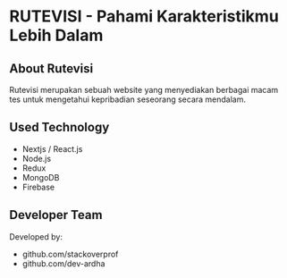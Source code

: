 # RUTEVISI - Pahami Karakteristikmu Lebih Dalam
## About Rutevisi
Rutevisi merupakan sebuah website yang menyediakan berbagai macam tes untuk mengetahui kepribadian seseorang secara mendalam.

## Used Technology
- Nextjs / React.js
- Node.js
- Redux
- MongoDB
- Firebase

## Developer Team
Developed by:
- github.com/stackoverprof
- github.com/dev-ardha
